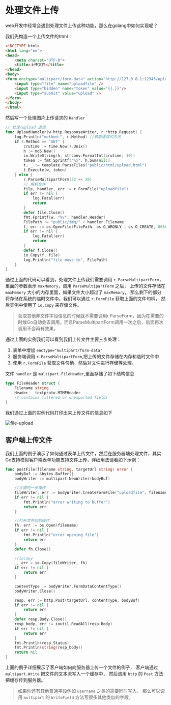 # 处理文件上传

web开发中经常会遇到处理文件上传这种功能，那么在golang中如何实现呢？

我们先构造一个上传文件的html：

```html
<!DOCTYPE html>
<html lang="en">
<head>
    <meta charset="UTF-8">
    <title>上传文件</title>
</head>
<body>
<form enctype="multipart/form-data" action="http://127.0.0.1:12345/upload" method="post">
    <input type="file" name="uploadfile" />
    <input type="hidden" name="token" value="{{.}}"/>
    <input type="submit" value="upload" />
</form>
</body>
</html>
```

然后写一个处理图片上传请求的 `Handler`

```go
// 处理/upload 逻辑
func UploadHandler(w http.ResponseWriter, r *http.Request) {
	log.Println("method:", r.Method) //获取请求的方法
	if r.Method == "GET" {
		crutime := time.Now().Unix()
		h := md5.New()
		io.WriteString(h, strconv.FormatInt(crutime, 10))
		token := fmt.Sprintf("%x", h.Sum(nil))
		t, _ := template.ParseFiles("public/html/upload.html")
		t.Execute(w, token)
	} else {
		r.ParseMultipartForm(32 << 20)
		// 解析文件
		file, handler, err := r.FormFile("uploadfile")
		if err != nil {
			log.Fatal(err)
			return
		}
		defer file.Close()
		fmt.Fprintf(w, "%v", handler.Header)
		FilePath := "public/img/" + handler.Filename
		f, err := os.OpenFile(FilePath, os.O_WRONLY | os.O_CREATE, 0666)
		if err != nil {
			log.Fatal(err)
			return
		}
		defer f.Close()
		io.Copy(f, file)
		log.Println("file move to", FilePath)
	}
}
```

通过上面的代码可以看到，处理文件上传我们需要调用 `r.ParseMultipartForm`，
里面的参数表示 `maxMemory`，调用 `ParseMultipartForm` 之后，
上传的文件存储在 `maxMemory` 大小的内存里面，如果文件大小超过了 `maxMemory`，
那么剩下的部分将存储在系统的临时文件中。我们可以通过 `r.FormFile` 获取上面的文件句柄，
然后实例中使用了 `io.Copy` 来存储文件。

> 获取其他非文件字段信息的时候就不需要调用r.ParseForm，因为在需要的时候Go自动会去调用。而且ParseMultipartForm调用一次之后，后面再次调用不会再有效果。

通过上面的实例我们可以看到我们上传文件主要三步处理：

1. 表单中增加 `enctype="multipart/form-data"`
2. 服务端调用 `r.ParseMultipartForm`,把上传的文件存储在内存和临时文件中
3. 使用 `r.FormFile` 获取文件句柄，然后对文件进行存储等处理。

文件 `handler` 是 `multipart.FileHeader`,里面存储了如下结构信息

```go
type FileHeader struct {
    Filename string
    Header   textproto.MIMEHeader
    // contains filtered or unexported fields
}
```

我们通过上面的实例代码打印出来上传文件的信息如下

![file-upload](https://ooo.0o0.ooo/2017/04/03/58e26e4f6e68e.png)

## 客户端上传文件

我们上面的例子演示了如何通过表单上传文件，然后在服务器端处理文件，其实Go支持模拟客户端表单功能支持文件上传，详细用法请看如下示例：

```go
func postFile(filename string, targetUrl string) error {
	bodyBuf := &bytes.Buffer{}
	bodyWriter := multipart.NewWriter(bodyBuf)

	//关键的一步操作
	fileWriter, err := bodyWriter.CreateFormFile("uploadfile", filename)
	if err != nil {
		fmt.Println("error writing to buffer")
		return err
	}

	//打开文件句柄操作
	fh, err := os.Open(filename)
	if err != nil {
		fmt.Println("error opening file")
		return err
	}
	defer fh.Close()

	//iocopy
	_, err = io.Copy(fileWriter, fh)
	if err != nil {
		return err
	}

	contentType := bodyWriter.FormDataContentType()
	bodyWriter.Close()

	resp, err := http.Post(targetUrl, contentType, bodyBuf)
	if err != nil {
		return err
	}
	defer resp.Body.Close()
	resp_body, err := ioutil.ReadAll(resp.Body)
	if err != nil {
		return err
	}
	fmt.Println(resp.Status)
	fmt.Println(string(resp_body))
	return nil
}
```

上面的例子详细展示了客户端如何向服务器上传一个文件的例子，
客户端通过 `multipart.Write` 把文件的文本流写入一个缓存中，
然后调用 `http` 的 `Post` 方法把缓存传到服务器。

> 如果你还有其他普通字段例如 `username` 之类的需要同时写入，
> 那么可以调用 `multipart` 的 `WriteField` 方法写很多其他类似的字段。
